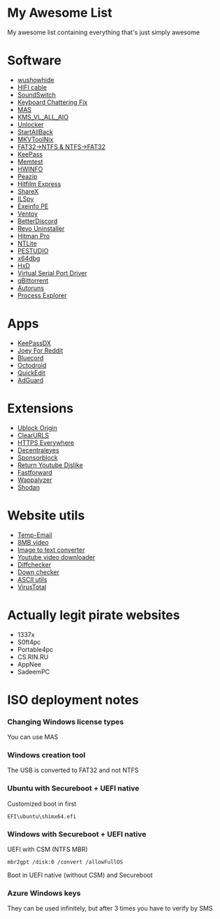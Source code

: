 # My Awesome List

My awesome list containing everything that's just simply awesome

# Software
- [wushowhide](https://www.majorgeeks.com/mg/getmirror/wushowhide,1.html)
- [HIFI cable](http://vincent.burel.free.fr/VirtualAudioApps/HiFiCableAsioBridgeSetup_v1007.zip)
- [SoundSwitch](https://soundswitch.aaflalo.me/)
- [Keyboard Chattering Fix](https://www.softpedia.com/get/System/System-Miscellaneous/Keyboard-Chattering-Fix.shtml)
- [MAS](https://github.com/massgravel/Microsoft-Activation-Scripts)
- [KMS_VL_ALL_AIO](https://github.com/abbodi1406/KMS_VL_ALL_AIO)
- [Unlocker](https://filehippo.com/download_unlocker/)
- [StartAllBack](https://www.startallback.com/)
- [MKVToolNix](https://mkvtoolnix.download/downloads.html)
- [FAT32->NTFS & NTFS->FAT32](https://www.diskpart.com/AOMEI-n2f.html)
- [KeePass](https://keepass.info/)
- [Memtest](https://www.memtest86.com/)
- [HWINFO](https://www.hwinfo.com/)
- [Peazip](https://peazip.github.io/)
- [Hitfilm Express](https://fxhome.com/product/hitfilm-express)
- [ShareX](https://getsharex.com/)
- [ILSpy](https://github.com/icsharpcode/ILSpy)
- [Exeinfo PE](http://exeinfo.booomhost.com/)
- [Ventoy](https://www.ventoy.net/en/index.html)
- [BetterDiscord](https://betterdiscord.app/)
- [Revo Uninstaller](https://www.revouninstaller.com/)
- [Hitman Pro](https://www.hitmanpro.com/en-us)
- [NTLite](https://www.ntlite.com/download/)
- [PESTUDIO](https://www.winitor.com/)
- [x64dbg](https://x64dbg.com/)
- [HxD](https://mh-nexus.de/en/hxd/)
- [Virtual Serial Port Driver](https://www.eltima.com/products/vspdxp/)
- [qBittorrent](https://www.qbittorrent.org/)
- [Autoruns](https://docs.microsoft.com/en-us/sysinternals/downloads/autoruns)
- [Process Explorer](https://docs.microsoft.com/en-us/sysinternals/downloads/process-explorer)

# Apps
- [KeePassDX](https://play.google.com/store/apps/details?id=com.kunzisoft.keepass.free)
- [Joey For Reddit](https://play.google.com/store/apps/details?id=o.o.joey)
- [Bluecord](https://bluesmods.com/bluecord/)
- [Octodroid](https://f-droid.org/en/packages/com.gh4a/)
- [QuickEdit](https://play.google.com/store/apps/details?id=com.rhmsoft.edit)
- [AdGuard](https://adguard.com/en/adguard-android/overview.html)

# Extensions
- [Ublock Origin](https://chrome.google.com/webstore/detail/ublock-origin/cjpalhdlnbpafiamejdnhcphjbkeiagm)
- [ClearURLS](https://chrome.google.com/webstore/detail/clearurls/lckanjgmijmafbedllaakclkaicjfmnk)
- [HTTPS Everywhere](https://chrome.google.com/webstore/detail/https-everywhere/gcbommkclmclpchllfjekcdonpmejbdp)
- [Decentraleyes](https://chrome.google.com/webstore/detail/decentraleyes/ldpochfccmkkmhdbclfhpagapcfdljkj)
- [Sponsorblock](https://chrome.google.com/webstore/detail/sponsorblock-for-youtube/mnjggcdmjocbbbhaepdhchncahnbgone)
- [Return Youtube Dislike](https://chrome.google.com/webstore/detail/return-youtube-dislike/gebbhagfogifgggkldgodflihgfeippi)
- [Fastforward](https://chrome.google.com/webstore/detail/fastforward/icallnadddjmdinamnolclfjanhfoafe)
- [Wappalyzer](https://chrome.google.com/webstore/detail/wappalyzer-technology-pro/gppongmhjkpfnbhagpmjfkannfbllamg)
- [Shodan](https://chrome.google.com/webstore/detail/shodan/jjalcfnidlmpjhdfepjhjbhnhkbgleap)

# Website utils
- [Temp-Email](https://temp-mail.org/)
- [8MB video](https://8mb.video/)
- [Image to text converter](https://www.prepostseo.com/image-to-text)
- [Youtube video downloader](https://yt1s.io/)
- [Diffchecker](https://www.diffchecker.com/)
- [Down checker](https://downforeveryoneorjustme.com/)
- [ASCII utils](https://www.asciitohex.com/)
- [VirusTotal](https://www.virustotal.com/)

# Actually legit pirate websites
- 1337x
- S0ft4pc
- Portable4pc
- CS.RIN.RU
- AppNee
- SadeemPC

# ISO deployment notes

### Changing Windows license types
You can use MAS

### Windows creation tool
The USB is converted to FAT32 and not NTFS

### Ubuntu with Secureboot + UEFI native
Customized boot in first
```
EFI\ubuntu\shimx64.efi
```

### Windows with Secureboot + UEFI native
UEFI with CSM (NTFS MBR)
```
mbr2gpt /disk:0 /convert /allowFullOS
```
Boot in UEFI native (without CSM) and Secureboot

### Azure Windows keys
They can be used infinitely, but after 3 times you have to verify by SMS

